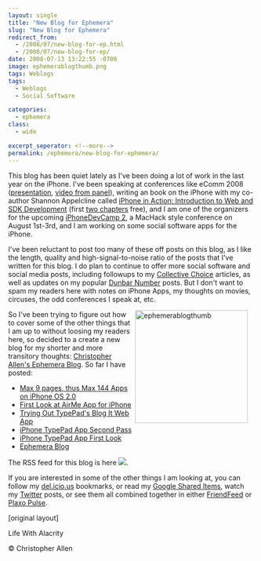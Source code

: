 ```yaml
---
layout: single
title: "New Blog for Ephemera"
slug: "New Blog for Ephemera"
redirect_from:
  - /2008/07/new-blog-for-ep.html
  - /2008/07/new-blog-for-ep/
date: 2008-07-13 13:22:55 -0700
image: ephemerablogthumb.png
tags: Weblogs
tags: 
  - Weblogs
  - Social Software

categories:
  - ephemera
class:
  - wide

excerpt_seperator: <!--more-->
permalink: /ephemera/new-blog-for-ephemera/
---
```


This blog has been quiet lately as I've been doing a lot of work in the last year on the iPhone. I've been speaking at conferences like eComm 2008 ([presentation](http://www.slideshare.net/eComm2008/christopher-allens-presentation-at-ecomm-2008), [video from panel](http://blogs.nmscommunications.com/communications/2008/05/heres-the-compl.html)), writing an book on the iPhone with my co-author Shannon Appelcline called [iPhone in Action: Introduction to Web and SDK Development](http://www.manning.com/callen) (first [two chapters](http://www.manning-source.com/books/callen/callen_meapch1-2.pdf) free), and I am one of the organizers for the upcoming [iPhoneDevCamp 2](http://www.iPhoneDevCamp.org), a MacHack style conference on August 1st-3rd, and I am working on some social software apps for the iPhone.

I've been reluctant to post too many of these off posts on this blog, as I like the length, quality and high-signal-to-noise ratio of the posts that I've written for this blog. I do plan to continue to offer more social software and social media posts, including followups to my [Collective Choice](/2005/12/systems_for_col.html) articles, as well as updates on my popular [Dunbar Number](/2004/03/the_dunbar_numb.html) posts. But I don't want to spam my readers here with notes on iPhone Apps, my thoughts on movies, circuses, the odd conferences I speak at, etc.

<a href="https://ephemera.lifewithalacrity.com/">
<img width="230px" style=" margin-right:15px" align="right"  src="{{ site.url }}{{ site.baseurl }}/assets/images/ephemerablogthumb.png" alt="ephemerablogthumb"/>
</a>

So I've been trying to figure out how to cover some of the other things that I am up to without loosing my readers here, so decided to a create a new blog for my shorter and more transitory thoughts: [Christopher Allen's Ephemera Blog](http://ephemera.LifeWithAlacrity.com). So far I have posted:

* [Max 9 pages, thus Max 144 Apps on iPhone OS 2.0](http://ephemera.lifewithalacrity.com/2008/07/max-9-pages-thu.html)
* [First Look at AirMe App for iPhone](http://ephemera.lifewithalacrity.com/2008/07/first-look-at-a.html)
* [Trying Out TypePad's Blog It Web App](http://ephemera.lifewithalacrity.com/2008/07/trying-out-type.html)
* [iPhone TypePad App Second Pass](http://ephemera.lifewithalacrity.com/2008/07/iphone-typepa-1.html)
* [iPhone TypePad App First Look](http://ephemera.lifewithalacrity.com/2008/07/iphone-typepad.html)
* [Ephemera Blog](http://ephemera.lifewithalacrity.com/2008/07/ephemera-blog.html)

The RSS feed for this blog is here [![](http://www.feedburner.com/fb/images/pub/feed-icon16x16.png)](http://feeds.feedburner.com/ChristopherAllensEphemeraBlog).

If you are interested in some of the other things I am looking at, you can follow my [del.icio.us](http://del.icio.us/ChristopherA) bookmarks, or read my [Google Shared Items](http://www.google.com/reader/shared/user/02324944907197224037/state/com.google/broadcast), watch my [Twitter](http://twitter.com/ChristopherA) posts, or see them all combined together in either [FriendFeed](http://friendfeed.com/christophera) or [Plaxo Pulse](http://pulse.plaxo.com/pulse/profile/show/93189?pk=5c10c629b99e837f0bc276c0e24ffffe1aed8799).

[original layout]

<!-- [Weblogs](/tags/weblogs/) [iphone](/tags/iphone/) [emphemera](/tags/emphemera/) [post](/tags/post/) [signal-to-noise ratio](/tags/signal-to-noise-ratio/) [quality](/tags/quality/) [social software](/tags/social-software/) [social media](/tags/social-media/) -->

Life With Alacrity

© Christopher Allen